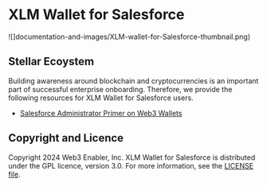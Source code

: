# XLM Wallet for Salesforce

![]documentation-and-images/XLM-wallet-for-Salesforce-thumbnail.png)


## Stellar Ecoystem

Building awareness around blockchain and cryptocurrencies is an important part of successful enterprise onboarding. Therefore, we provide the following resources for XLM Wallet for Salesforce users.
* [Salesforce Administrator Primer on Web3 Wallets](https://github.com/MuKnSys/XLM-wallet-for-Salesforce/blob/main/documentation-and-images/A%20Salesforce%20Administrator%20Primer%20on%20Web3%20Wallets.pdf)


## Copyright and Licence

Copyright 2024 Web3 Enabler, Inc. XLM Wallet for Salesforce is distributed under the GPL licence, version 3.0. For more information, see the [LICENSE file](https://github.com/MuKnSys/XLM-wallet-for-Salesforce/blob/main/LICENSE).
